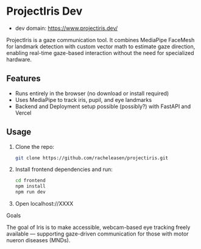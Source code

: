 # ProjectIris Dev
- dev domain: https://www.projectiris.dev/ 

ProjectIris is a gaze communication tool. It combines MediaPipe FaceMesh for landmark detection with custom vector math to estimate gaze direction, enabling real-time gaze-based interaction without the need for specialized hardware.

## Features

- Runs entirely in the browser (no download or install required)
- Uses MediaPipe to track iris, pupil, and eye landmarks
- Backend and Deployment setup possible (possibly?) with FastAPI and Vercel

## Usage

1. Clone the repo:
   ```bash
   git clone https://github.com/racheleasen/projectiris.git

2. Install frontend dependencies and run:
    ```bash
    cd frontend
    npm install
    npm run dev

3. Open localhost://XXXX

Goals

The goal of Iris is to make accessible, webcam-based eye tracking freely available — supporting gaze-driven communication for those with motor nueron diseases (MNDs).
